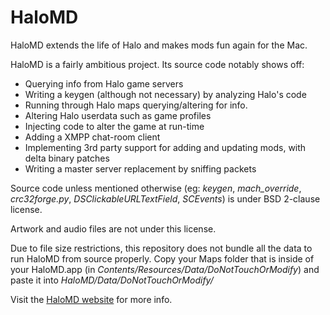 HaloMD
======

HaloMD extends the life of Halo and makes mods fun again for the Mac.

HaloMD is a fairly ambitious project. Its source code notably shows off:

- Querying info from Halo game servers
- Writing a keygen (although not necessary) by analyzing Halo's code
- Running through Halo maps querying/altering for info.
- Altering Halo userdata such as game profiles
- Injecting code to alter the game at run-time
- Adding a XMPP chat-room client
- Implementing 3rd party support for adding and updating mods, with delta binary patches
- Writing a master server replacement by sniffing packets

Source code unless mentioned otherwise (eg: *keygen*, *mach_override*, *crc32forge.py*, *DSClickableURLTextField*, *SCEvents*) is under BSD 2-clause license.

Artwork and audio files are not under this license.

Due to file size restrictions, this repository does not bundle all the data to run HaloMD from source properly. Copy your Maps folder that is inside of your HaloMD.app (in *Contents/Resources/Data/DoNotTouchOrModify*) and paste it into *HaloMD/Data/DoNotTouchOrModify/*

Visit the [HaloMD website](http://www.halomd.net) for more info.